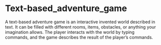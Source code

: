 # Text-based_adventure_game

A text-based adventure game is an interactive invented world described in text. It can be filled with different rooms, items, obstacles, or anything your imagination allows. The player interacts with the world by typing commands, and the game describes the result of the player’s commands.

